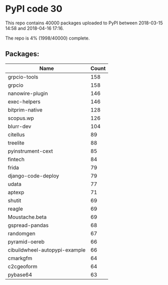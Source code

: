 # PyPI code 30

This repo contains 40000 packages uploaded to PyPI between 
2018-03-15 14:58 and 2018-04-16 17:16.

The repo is 4% (1998/40000) complete.

## Packages:

| Name  | Count |
| ----- | ----- |
| grpcio-tools | 158 |
| grpcio | 158 |
| nanowire-plugin | 146 |
| exec-helpers | 146 |
| bitprim-native | 128 |
| scopus.wp | 126 |
| blurr-dev | 104 |
| citellus | 89 |
| treelite | 88 |
| pyinstrument-cext | 85 |
| fintech | 84 |
| frida | 79 |
| django-code-deploy | 79 |
| udata | 77 |
| aptexp | 71 |
| shutit | 69 |
| reagle | 69 |
| Moustache.beta | 69 |
| gspread-pandas | 68 |
| randomgen | 67 |
| pyramid-oereb | 66 |
| cibuildwheel-autopypi-example | 66 |
| cmarkgfm | 64 |
| c2cgeoform | 64 |
| pybase64 | 63 |


